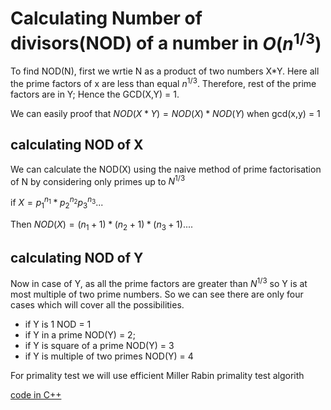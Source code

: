 
# Calculating Number of divisors(NOD) of a number in $O(n^{1/3})$
To find NOD(N), first we wrtie N as a product of two numbers X*Y. Here all the prime factors of x are less than equal $n^{1/3}$. Therefore, rest of the prime factors are in Y; Hence the GCD(X,Y) = 1. 

We can easily proof that $NOD(X * Y) = NOD(X) * NOD(Y)$ when gcd(x,y) = 1

## calculating NOD of X
We can calculate the NOD(X) using the naive method of prime factorisation of N by considering only primes up to $N^{1/3}$ 

if $X = {p_1}^{n_1}*{p_2}^{n_2}{p_3}^{n_3}...$

Then $NOD(X) = ({n_1+1})*({n_2+1})*({n_3+1})....$

## calculating NOD of Y
Now in case of Y, as all the prime factors are greater than $N^{1/3}$ so Y is at most multiple of two prime numbers.
So we can see there are only four cases which will cover all the possibilities.
* if Y is 1 NOD = 1
* if Y in a prime NOD(Y) = 2;
* if Y is square of a prime NOD(Y) = 3
* if Y is multiple of two primes NOD(Y) = 4

For primality test we will use efficient Miller Rabin primality test algorith

[code in C++](https://github.com/srlabib/Competitve-programming-equipments/blob/main/Number%20Theory/Optimized_NOD.cpp) 

